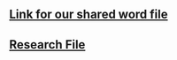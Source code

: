 ## [Link for our shared word file](https://docs.google.com/document/d/1WwBw4EI2TgA7Qqrq7vCVtTq-tQTIGLt5jtCos7pwu0Q/edit?usp=sharing)


## [Research File](https://docs.google.com/document/d/19b5j6745Gz-Npo_mM9cbXDgvNdeRu-IEHAIWFK8I0Cs/edit)
